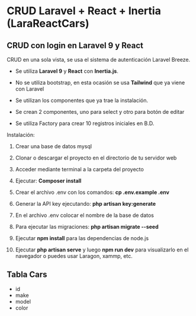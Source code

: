 # CRUD Laravel + React + Inertia    (LaraReactCars)

## CRUD con login en Laravel 9 y React

CRUD en una sola vista, se usa el sistema de autenticación Laravel Breeze. 

- Se utiliza <b>Laravel 9</b> y <b>React</b> con <b>Inertia.js</b>.

- No se utiliza bootstrap, en esta ocasión se usa <b>Tailwind</b> que ya viene con Laravel

- Se utilizan los componentes que ya trae la instalación.

- Se crean 2 componentes, uno para select y otro para botón de editar

- Se utiliza Factory para crear 10 registros iniciales en B.D.


Instalación:

1) Crear una base de datos mysql

2) Clonar o descargar el proyecto en el directorio de tu servidor web

3) Acceder mediante terminal a la carpeta del proyecto

4) Ejecutar:  <b>Composer install</b>

5) Crear el archivo .env con los comandos: <b> cp .env.example .env</b>

6) Generar la API key ejecutando: <b> php artisan key:generate </b>

7) En el archivo .env colocar el nombre de la base de datos

8) Para ejecutar las migraciones: <b>php artisan migrate --seed</b>

9) Ejecutar <b>npm install</b> para las dependencias de node.js

10) Ejecutar <b>php artisan serve</b> y luego <b>npm run dev</b> para visualizarlo en el navegador o puedes usar Laragon, xammp, etc.

## Tabla Cars
- id 
- make
- model
- color